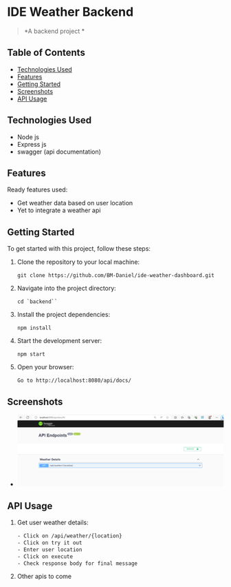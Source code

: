 # IDE Weather Backend 

> *A backend project * 

## Table of Contents

* [Technologies Used](#technologies-used)
* [Features](#features)
* [Getting Started](#getting-started)
* [Screenshots](#screenshots)
* [API Usage](#api-usage)

## Technologies Used
- Node js
- Express js
- swagger (api documentation)


## Features

Ready features used:
- Get weather data based on user location
- Yet to integrate a weather api

## Getting Started

To get started with this project, follow these steps:

1. Clone the repository to your local machine:

   ```
   git clone https://github.com/BM-Daniel/ide-weather-dashboard.git
   ```

2. Navigate into the project directory:

   ```
   cd `backend``
   ```

3. Install the project dependencies:

   ```
   npm install
   ```

4. Start the development server:

   ```
   npm start
   ```

5. Open your browser:

   ```
   Go to http://localhost:8080/api/docs/
   ```
   
## Screenshots
- ![Screenshot](./weather-swagger.PNG)

## API Usage

1. Get user weather details:

   ```
   - Click on /api/weather/{location}
   - Click on try it out
   - Enter user location
   - Click on execute
   - Check response body for final message
   ```

2. Other apis to come
   
